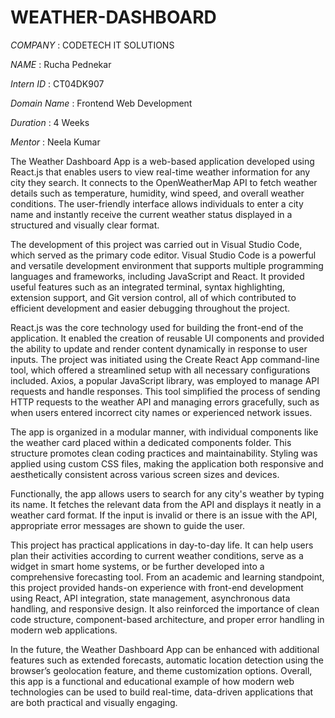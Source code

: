 # WEATHER-DASHBOARD

*COMPANY* : CODETECH IT SOLUTIONS

*NAME* : Rucha Pednekar

*Intern ID* : CT04DK907

*Domain Name* : Frontend Web Development

*Duration* : 4 Weeks

*Mentor* : Neela Kumar

The Weather Dashboard App is a web-based application developed using React.js that enables users to view real-time weather information for any city they search. It connects to the OpenWeatherMap API to fetch weather details such as temperature, humidity, wind speed, and overall weather conditions. The user-friendly interface allows individuals to enter a city name and instantly receive the current weather status displayed in a structured and visually clear format.

The development of this project was carried out in Visual Studio Code, which served as the primary code editor. Visual Studio Code is a powerful and versatile development environment that supports multiple programming languages and frameworks, including JavaScript and React. It provided useful features such as an integrated terminal, syntax highlighting, extension support, and Git version control, all of which contributed to efficient development and easier debugging throughout the project.

React.js was the core technology used for building the front-end of the application. It enabled the creation of reusable UI components and provided the ability to update and render content dynamically in response to user inputs. The project was initiated using the Create React App command-line tool, which offered a streamlined setup with all necessary configurations included. Axios, a popular JavaScript library, was employed to manage API requests and handle responses. This tool simplified the process of sending HTTP requests to the weather API and managing errors gracefully, such as when users entered incorrect city names or experienced network issues.

The app is organized in a modular manner, with individual components like the weather card placed within a dedicated components folder. This structure promotes clean coding practices and maintainability. Styling was applied using custom CSS files, making the application both responsive and aesthetically consistent across various screen sizes and devices.

Functionally, the app allows users to search for any city's weather by typing its name. It fetches the relevant data from the API and displays it neatly in a weather card format. If the input is invalid or there is an issue with the API, appropriate error messages are shown to guide the user.

This project has practical applications in day-to-day life. It can help users plan their activities according to current weather conditions, serve as a widget in smart home systems, or be further developed into a comprehensive forecasting tool. From an academic and learning standpoint, this project provided hands-on experience with front-end development using React, API integration, state management, asynchronous data handling, and responsive design. It also reinforced the importance of clean code structure, component-based architecture, and proper error handling in modern web applications.

In the future, the Weather Dashboard App can be enhanced with additional features such as extended forecasts, automatic location detection using the browser’s geolocation feature, and theme customization options. Overall, this app is a functional and educational example of how modern web technologies can be used to build real-time, data-driven applications that are both practical and visually engaging.
